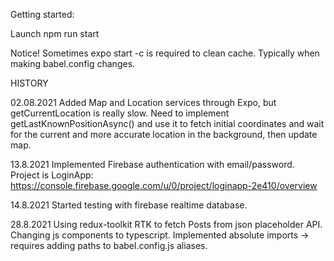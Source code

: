 Getting started:

Launch npm run start

Notice! Sometimes expo start -c is required to clean cache. Typically when making babel.config changes.

HISTORY

02.08.2021
    Added Map and Location services through Expo, but getCurrentLocation is
    really slow. Need to implement getLastKnownPositionAsync() and use it
    to fetch initial coordinates and wait for the current and more accurate
    location in the background, then update map.

13.8.2021
    Implemented Firebase authentication with email/password. Project is LoginApp:
    https://console.firebase.google.com/u/0/project/loginapp-2e410/overview

14.8.2021
    Started testing with firebase realtime database.

28.8.2021
    Using redux-toolkit RTK to fetch Posts from json placeholder API. Changing
    js components to typescript. Implemented absolute imports -> requires adding
    paths to babel.config.js aliases.